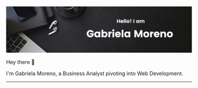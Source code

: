 
![Banner](https://github.com/gabmor38/README/blob/master/Gabriela%20Moreno/Sources/Banner.png?raw=true "Title")

Hey there 👋

I'm Gabriela Moreno, a Business Analyst pivoting into Web Development. 

***